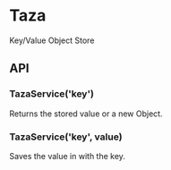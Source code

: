 # Taza
Key/Value Object Store

## API
### TazaService('key')
Returns the stored value or a new Object.

### TazaService('key', value)
Saves the value in with the key.

